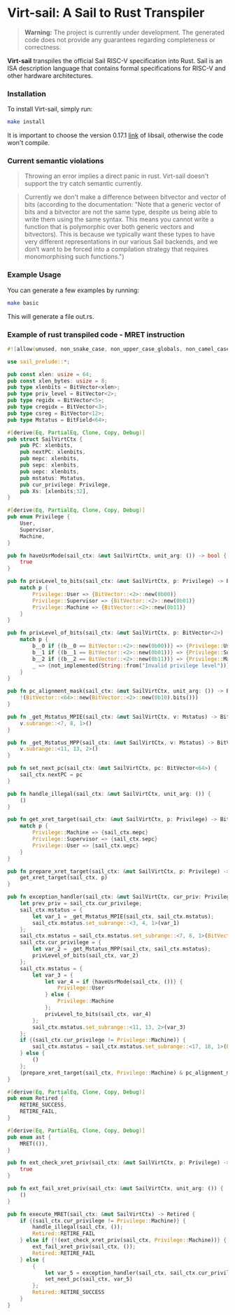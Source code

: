 # Virt-sail: A Sail to Rust Transpiler

> **Warning:** The project is currently under development. The generated code does not provide any guarantees regarding completeness or correctness.
 
**Virt-sail** transpiles the official Sail RISC-V specification into Rust. Sail is an ISA description language that contains formal specifications for RISC-V and other hardware architectures.

### Installation

To install Virt-sail, simply run:

```bash
make install
```

It is important to choose the version 0.17.1 [link](https://ocaml.org/p/libsail/0.17.1) of libsail, otherwise the code won't compile.

### Current semantic violations

> Throwing an error implies a direct panic in rust. Virt-sail doesn't support the try catch semantic currently.

> Currently we don't make a difference between bitvector and vector of bits (according to the documentation: "Note that a generic vector of bits and a bitvector are not the same type, despite us being able to write them using the same syntax. This means you cannot write a function that is polymorphic over both generic vectors and bitvectors). This is because we typically want these types to have very different representations in our various Sail backends, and we don’t want to be forced into a compilation strategy that requires monomorphising such functions.")


### Example Usage

You can generate a few examples by running:

```bash
make basic
```

This will generate a file out.rs.


### Example of rust transpiled code - MRET instruction

```rust
#![allow(unused, non_snake_case, non_upper_case_globals, non_camel_case_types, bindings_with_variant_name)]

use sail_prelude::*;

pub const xlen: usize = 64;
pub const xlen_bytes: usize = 8;
pub type xlenbits = BitVector<xlen>;
pub type priv_level = BitVector<2>;
pub type regidx = BitVector<5>;
pub type cregidx = BitVector<3>;
pub type csreg = BitVector<12>;
pub type Mstatus = BitField<64>;

#[derive(Eq, PartialEq, Clone, Copy, Debug)]
pub struct SailVirtCtx {
    pub PC: xlenbits,
    pub nextPC: xlenbits,
    pub mepc: xlenbits,
    pub sepc: xlenbits,
    pub uepc: xlenbits,
    pub mstatus: Mstatus,
    pub cur_privilege: Privilege,
    pub Xs: [xlenbits;32],
}

#[derive(Eq, PartialEq, Clone, Copy, Debug)]
pub enum Privilege {
    User,
    Supervisor,
    Machine,
}

pub fn haveUsrMode(sail_ctx: &mut SailVirtCtx, unit_arg: ()) -> bool {
    true
}

pub fn privLevel_to_bits(sail_ctx: &mut SailVirtCtx, p: Privilege) -> BitVector<2> {
    match p {
        Privilege::User => {BitVector::<2>::new(0b00)}
        Privilege::Supervisor => {BitVector::<2>::new(0b01)}
        Privilege::Machine => {BitVector::<2>::new(0b11)}
    }
}

pub fn privLevel_of_bits(sail_ctx: &mut SailVirtCtx, p: BitVector<2>) -> Privilege {
    match p {
        b__0 if {(b__0 == BitVector::<2>::new(0b00))} => {Privilege::User}
        b__1 if {(b__1 == BitVector::<2>::new(0b01))} => {Privilege::Supervisor}
        b__2 if {(b__2 == BitVector::<2>::new(0b11))} => {Privilege::Machine}
        _ => {not_implemented(String::from("Invalid privilege level"))}
    }
}

pub fn pc_alignment_mask(sail_ctx: &mut SailVirtCtx, unit_arg: ()) -> BitVector<64> {
    !(BitVector::<64>::new(BitVector::<2>::new(0b10).bits()))
}

pub fn _get_Mstatus_MPIE(sail_ctx: &mut SailVirtCtx, v: Mstatus) -> BitVector<1> {
    v.subrange::<7, 8, 1>()
}

pub fn _get_Mstatus_MPP(sail_ctx: &mut SailVirtCtx, v: Mstatus) -> BitVector<2> {
    v.subrange::<11, 13, 2>()
}

pub fn set_next_pc(sail_ctx: &mut SailVirtCtx, pc: BitVector<64>) {
    sail_ctx.nextPC = pc
}

pub fn handle_illegal(sail_ctx: &mut SailVirtCtx, unit_arg: ()) {
    ()
}

pub fn get_xret_target(sail_ctx: &mut SailVirtCtx, p: Privilege) -> BitVector<64> {
    match p {
        Privilege::Machine => {sail_ctx.mepc}
        Privilege::Supervisor => {sail_ctx.sepc}
        Privilege::User => {sail_ctx.uepc}
    }
}

pub fn prepare_xret_target(sail_ctx: &mut SailVirtCtx, p: Privilege) -> BitVector<64> {
    get_xret_target(sail_ctx, p)
}

pub fn exception_handler(sail_ctx: &mut SailVirtCtx, cur_priv: Privilege, pc: BitVector<64>) -> BitVector<64> {
    let prev_priv = sail_ctx.cur_privilege;
    sail_ctx.mstatus = {
        let var_1 = _get_Mstatus_MPIE(sail_ctx, sail_ctx.mstatus);
        sail_ctx.mstatus.set_subrange::<3, 4, 1>(var_1)
    };
    sail_ctx.mstatus = sail_ctx.mstatus.set_subrange::<7, 8, 1>(BitVector::<1>::new(0b1));
    sail_ctx.cur_privilege = {
        let var_2 = _get_Mstatus_MPP(sail_ctx, sail_ctx.mstatus);
        privLevel_of_bits(sail_ctx, var_2)
    };
    sail_ctx.mstatus = {
        let var_3 = {
            let var_4 = if {haveUsrMode(sail_ctx, ())} {
                Privilege::User
            } else {
                Privilege::Machine
            };
            privLevel_to_bits(sail_ctx, var_4)
        };
        sail_ctx.mstatus.set_subrange::<11, 13, 2>(var_3)
    };
    if {(sail_ctx.cur_privilege != Privilege::Machine)} {
        sail_ctx.mstatus = sail_ctx.mstatus.set_subrange::<17, 18, 1>(BitVector::<1>::new(0b0))
    } else {
        ()
    };
    (prepare_xret_target(sail_ctx, Privilege::Machine) & pc_alignment_mask(sail_ctx, ()))
}

#[derive(Eq, PartialEq, Clone, Copy, Debug)]
pub enum Retired {
    RETIRE_SUCCESS,
    RETIRE_FAIL,
}

#[derive(Eq, PartialEq, Clone, Copy, Debug)]
pub enum ast {
    MRET(()),
}

pub fn ext_check_xret_priv(sail_ctx: &mut SailVirtCtx, p: Privilege) -> bool {
    true
}

pub fn ext_fail_xret_priv(sail_ctx: &mut SailVirtCtx, unit_arg: ()) {
    ()
}

pub fn execute_MRET(sail_ctx: &mut SailVirtCtx) -> Retired {
    if {(sail_ctx.cur_privilege != Privilege::Machine)} {
        handle_illegal(sail_ctx, ());
        Retired::RETIRE_FAIL
    } else if {!(ext_check_xret_priv(sail_ctx, Privilege::Machine))} {
        ext_fail_xret_priv(sail_ctx, ());
        Retired::RETIRE_FAIL
    } else {
        {
            let var_5 = exception_handler(sail_ctx, sail_ctx.cur_privilege, sail_ctx.PC);
            set_next_pc(sail_ctx, var_5)
        };
        Retired::RETIRE_SUCCESS
    }
}
```